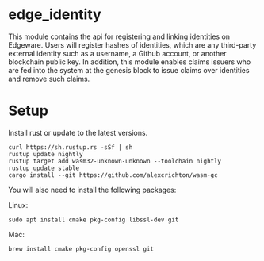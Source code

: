 # edge_identity
This module contains the api for registering and linking identities on Edgeware. Users will register hashes of identities, which are any third-party external identity such as a username, a Github account, or another blockchain public key. In addition, this module enables claims issuers who are fed into the system at the genesis block to issue claims over identities and remove such claims.

# Setup
Install rust or update to the latest versions.
```
curl https://sh.rustup.rs -sSf | sh
rustup update nightly
rustup target add wasm32-unknown-unknown --toolchain nightly
rustup update stable
cargo install --git https://github.com/alexcrichton/wasm-gc
```

You will also need to install the following packages:

Linux:
```
sudo apt install cmake pkg-config libssl-dev git
```

Mac:
```
brew install cmake pkg-config openssl git
```
